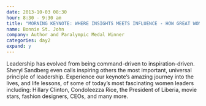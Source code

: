 ```yaml
---
date: 2013-10-03 08:30
hour: 8:30 - 9:30 am
title: "MORNING KEYNOTE: WHERE INSIGHTS MEETS INFLUENCE - HOW GREAT WOMEN LEAD"
name: Bonnie St. John
company: Author and Paralympic Medal Winner
categories: day2
expand: y
---
```

Leadership has evolved from being command-driven to inspiration-driven. Sheryl Sandberg even calls inspiring others the most important, universal principle of leadership.
Experience our keynote’s amazing journey into the lives, and life lessons, of some of today’s most fascinating women leaders including: Hillary Clinton, Condoleezza Rice, the President of Liberia, movie stars, fashion designers, CEOs, and many more.